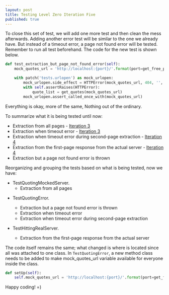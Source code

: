 ```yaml
---
layout: post
title: Testing Level Zero Iteration Five
published: true
---
```


To close this set of test, we will add one more test and then clean the mess afterwards. Adding another error test will be similar to the one we already have. But instead of a timeout error, a page not found error will be tested. Remember to run all test beforehand. The code for the new test is shown below.

```python
def test_extraction_but_page_not_found_error(self):
    mock_quotes_url = 'http://localhost:{port}/'.format(port=get_free_port())

    with patch('tests.urlopen') as mock_urlopen:
        mock_urlopen.side_effect = HTTPError(mock_quotes_url, 404, '', {}, None)
        with self.assertRaises(HTTPError):
            quote_list = get_quotes(mock_quotes_url)
        mock_urlopen.assert_called_once_with(mock_quotes_url)
```

Everything is okay, more of the same, Nothing out of the ordinary.

To summarize what it is being tested until now:

* Extraction from all pages - [Iteration 3](https://ambarmendez.github.io/Testing-Three)
* Extraction when timeout error - [Iteration 3](https://ambarmendez.github.io/Testing-Three)
* Extraction when timeout error during second-page extraction - [Iteration 4](https://ambarmendez.github.io/Testing-Four)
* Extraction from the first-page response from the actual server - [Iteration 4](https://ambarmendez.github.io/Testing-Four)
* Extraction but a page not found error is thrown

Reorganizing and grouping the tests based on what is being tested, now we have:

* TestQuotingMockedServer.
  * Extraction from all pages

- TestQuotingError.
  - Extraction but a page not found error is thrown
  - Extraction when timeout error
  - Extraction when timeout error during second-page extraction

- TestHittingRealServer.
  - Extraction from the first-page response from the actual server

The code itself remains the same; what changed is where is located since all was attached to one class. In `TestQuotingError`, a new method class needs to be added to make mock_quotes_url variable available for everyone inside the class.

```python
def setUp(self):
    self.mock_quotes_url = 'http://localhost:{port}/'.format(port=get_free_port())
```

Happy coding! =)
